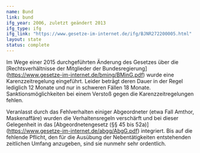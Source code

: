 ```yaml
---
name: Bund
link: bund
ifg_year: 2006, zuletzt geändert 2013
ifg_type: ifg
ifg_link: "https://www.gesetze-im-internet.de/ifg/BJNR272200005.html"
layout: state
status: complete
---
```


Im Wege einer 2015 durchgeführten Änderung des Gesetzes über die [Rechtsverhältnisse der Mitglieder der Bundesregierung] (https://www.gesetze-im-internet.de/bming/BMinG.pdf) wurde eine Karenzzeitregelung eingeführt. Leider beträgt deren Dauer in der Regel lediglich 12 Monate und nur in schweren Fällen 18 Monate. Sanktionsmöglichkeiten bei einem Verstoß gegen die Karenzzeitregelungen fehlen. 

Veranlasst durch das Fehlverhalten einiger Abgeordneter (etwa Fall Amthor, Maskenaffäre) wurden die Verhaltensregeln verschärft und bei dieser Gelegenheit in das [Abgeordnetengesetz (§§ 45 bis 52a)] (https://www.gesetze-im-internet.de/abgg/AbgG.pdf) integriert. Bis auf die fehlende Pflicht, den für die Ausübung der Nebentätigkeiten entstehenden zeitlichen Umfang anzugeben, sind sie nunmehr sehr ordentlich. 
